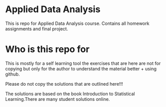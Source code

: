 # Applied Data Analysis
This is repo for Applied Data Analysis course.
Contains all homework assignments and final project.

# Who is this repo for
This is mostly for a self learning tool the exercises that are here are not for copying but only for the author to understand the material better + using github.

Please do not copy the solutions that are outlined here!!!

The solutions are based on the book Introduction to Statistical Learning.There are many student solutions online. 
